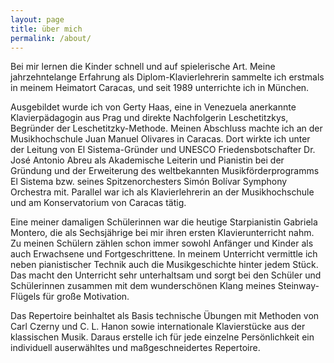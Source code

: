 ```yaml
---
layout: page
title: über mich
permalink: /about/
---
```

Bei mir lernen die Kinder schnell und auf spielerische Art.
Meine jahrzehntelange Erfahrung als Diplom-Klavierlehrerin sammelte ich erstmals in meinem Heimatort Caracas, und seit 1989 unterrichte ich in München.

Ausgebildet wurde ich von Gerty Haas, eine in Venezuela anerkannte Klavierpädagogin aus Prag und direkte Nachfolgerin
Leschetitzkys, Begründer der Leschetitzky-Methode.  Meinen Abschluss machte ich an der Musikhochschule Juan Manuel Olivares in Caracas. Dort wirkte ich unter der Leitung von El Sistema-Gründer und UNESCO Friedensbotschafter Dr. José Antonio Abreu als Akademische Leiterin und Pianistin bei der Gründung und der Erweiterung des weltbekannten Musikförderprogramms El Sistema bzw. seines Spitzenorchesters Simón Bolívar Symphony Orchestra mit.
Parallel war ich als Klavierlehrerin an der Musikhochschule und am Konservatorium von Caracas tätig.

Eine meiner damaligen Schülerinnen war die heutige Starpianistin Gabriela Montero, die als Sechsjährige bei mir ihren ersten Klavierunterricht nahm.  Zu meinen Schülern zählen schon immer sowohl Anfänger und Kinder als auch Erwachsene und Fortgeschrittene. In meinem Unterricht vermittle ich neben pianistischer Technik auch die Musikgeschichte hinter jedem Stück. Das macht den Unterricht sehr unterhaltsam und sorgt bei den Schüler und Schülerinnen zusammen mit dem wunderschönen Klang meines Steinway-Flügels für große Motivation.

Das Repertoire beinhaltet als Basis technische Übungen mit Methoden von Carl Czerny und C. L. Hanon sowie internationale Klavierstücke aus der klassischen Musik. Daraus erstelle ich für jede einzelne Persönlichkeit ein individuell auserwähltes und maßgeschneidertes Repertoire.
